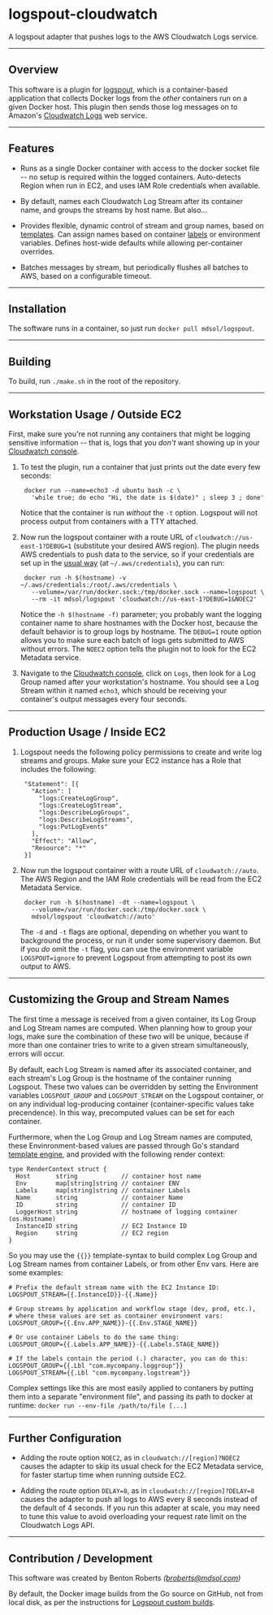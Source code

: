 logspout-cloudwatch
================
A logspout adapter that pushes logs to the AWS Cloudwatch Logs service.

----------------
Overview
----------------
This software is a plugin for [logspout][1], which is a container-based application that collects Docker logs from the *other* containers run on a given Docker host. This plugin then sends those log messages on to Amazon's [Cloudwatch Logs][2] web service.


----------------
Features
----------------

* Runs as a single Docker container with access to the docker socket file -- no setup is required within the logged containers. Auto-detects Region when run in EC2, and uses IAM Role credentials when available.

* By default, names each Cloudwatch Log Stream after its container name, and groups the streams by host name. But also...

* Provides flexible, dynamic control of stream and group names, based on [templates][3]. Can assign names based on container [labels][4] or environment variables. Defines host-wide defaults while allowing per-container overrides.

* Batches messages by stream, but periodically flushes all batches to AWS, based on a configurable timeout.


----------------
Installation
----------------
The software runs in a container, so just run `docker pull mdsol/logspout`.

----------------
Building
----------------
To build, run `./make.sh` in the root of the repository.

----------------
Workstation Usage / Outside EC2
----------------

First, make sure you're not running any containers that might be logging sensitive information -- that is, logs that you *don't* want showing up in your [Cloudwatch console][5].

1. To test the plugin, run a container that just prints out the date every few seconds:

        docker run --name=echo3 -d ubuntu bash -c \
          'while true; do echo "Hi, the date is $(date)" ; sleep 3 ; done'

    Notice that the container is run _without_ the `-t` option. Logspout will not process output from containers with a TTY attached.

2. Now run the logspout container with a route URL of `cloudwatch://us-east-1?DEBUG=1` (substitute your desired AWS region). The plugin needs AWS credentials to push data to the service, so if your credentials are set up in the [usual way][6] (at `~/.aws/credentials`), you can run:

        docker run -h $(hostname) -v ~/.aws/credentials:/root/.aws/credentials \
          --volume=/var/run/docker.sock:/tmp/docker.sock --name=logspout \
          --rm -it mdsol/logspout 'cloudwatch://us-east-1?DEBUG=1&NOEC2'


    Notice the `-h $(hostname -f)` parameter; you probably want the logging container name to share hostnames with the Docker host, because the default behavior is to group logs by hostname. The `DEBUG=1` route option allows you to make sure each batch of logs gets submitted to AWS without errors. The `NOEC2` option tells the plugin not to look for the EC2 Metadata service.

3. Navigate to the [Cloudwatch console][5], click on `Logs`, then look for a Log Group named after your workstation's hostname. You should see a Log Stream within it named `echo3`, which should be receiving your container's output messages every four seconds.


----------------
Production Usage / Inside EC2
----------------

1. Logspout needs the following policy permissions to create and write log streams and groups. Make sure your EC2 instance has a Role that includes the following:

        "Statement": [{
          "Action": [
            "logs:CreateLogGroup",
            "logs:CreateLogStream",
            "logs:DescribeLogGroups",
            "logs:DescribeLogStreams",
            "logs:PutLogEvents"
          ],
          "Effect": "Allow",
          "Resource": "*"
        }]

2. Now run the logspout container with a route URL of `cloudwatch://auto`. The AWS Region and the IAM Role credentials will be read from the EC2 Metadata Service.

        docker run -h $(hostname) -dt --name=logspout \
          --volume=/var/run/docker.sock:/tmp/docker.sock \
          mdsol/logspout 'cloudwatch://auto'

    The `-d` and `-t` flags are optional, depending on whether you want to background the process, or run it under some supervisory daemon. But if you *do* omit the `-t` flag, you can use the environment variable `LOGSPOUT=ignore` to prevent Logspout from attempting to post its own output to AWS.


----------------
Customizing the Group and Stream Names
----------------

The first time a message is received from a given container, its Log Group and Log Stream names are computed. When planning how to group your logs, make sure the combination of these two will be unique, because if more than one container tries to write to a given stream simultaneously, errors will occur.

By default, each Log Stream is named after its associated container, and each stream's Log Group is the hostname of the container running Logspout. These two values can be overridden by setting the Environment variables `LOGSPOUT_GROUP` and `LOGSPOUT_STREAM` on the Logspout container, or on any individual log-producing container (container-specific values take precendence). In this way, precomputed values can be set for each container.

Furthermore, when the Log Group and Log Stream names are computed, these Envinronment-based values are passed through Go's standard [template engine][3], and provided with the following render context:


    type RenderContext struct {
      Host       string            // container host name
      Env        map[string]string // container ENV
      Labels     map[string]string // container Labels
      Name       string            // container Name
      ID         string            // container ID
      LoggerHost string            // hostname of logging container (os.Hostname)
      InstanceID string            // EC2 Instance ID
      Region     string            // EC2 region
    }

So you may use the `{{}}` template-syntax to build complex Log Group and Log Stream names from container Labels, or from other Env vars. Here are some examples:

    # Prefix the default stream name with the EC2 Instance ID:
    LOGSPOUT_STREAM={{.InstanceID}}-{{.Name}}

    # Group streams by application and workflow stage (dev, prod, etc.),
    # where these values are set as container environment vars:
    LOGSPOUT_GROUP={{.Env.APP_NAME}}-{{.Env.STAGE_NAME}}

    # Or use container Labels to do the same thing:
    LOGSPOUT_GROUP={{.Labels.APP_NAME}}-{{.Labels.STAGE_NAME}}

    # If the labels contain the period (.) character, you can do this:
    LOGSPOUT_GROUP={{.Lbl "com.mycompany.loggroup"}}
    LOGSPOUT_STREAM={{.Lbl "com.mycompany.logstream"}}

Complex settings like this are most easily applied to contaners by putting them into a separate "environment file", and passing its path to docker at runtime: `docker run --env-file /path/to/file [...]`


----------------
Further Configuration
----------------

* Adding the route option `NOEC2`, as in `cloudwatch://[region]?NOEC2` causes the adapter to skip its usual check for the EC2 Metadata service, for faster startup time when running outside EC2.

* Adding the route option `DELAY=8`, as in `cloudwatch://[region]?DELAY=8` causes the adapter to push all logs to AWS every 8 seconds instead of the default of 4 seconds. If you run this adapter at scale, you may need to tune this value to avoid overloading your request rate limit on the Cloudwatch Logs API.


----------------
Contribution / Development
----------------
This software was created by Benton Roberts _(broberts@mdsol.com)_

By default, the Docker image builds from the Go source on GitHub, not from local disk, as per the instructions for [Logspout custom builds][7].



[1]: https://github.com/gliderlabs/logspout
[2]: https://docs.aws.amazon.com/AmazonCloudWatchLogs/latest/APIReference/Welcome.html
[3]: https://golang.org/pkg/text/template/
[4]: https://docs.docker.com/engine/userguide/labels-custom-metadata/
[5]: https://console.aws.amazon.com/cloudwatch/home?#logs
[6]: https://docs.aws.amazon.com/cli/latest/userguide/cli-chap-getting-started.html
[7]: https://github.com/gliderlabs/logspout/tree/master/custom
